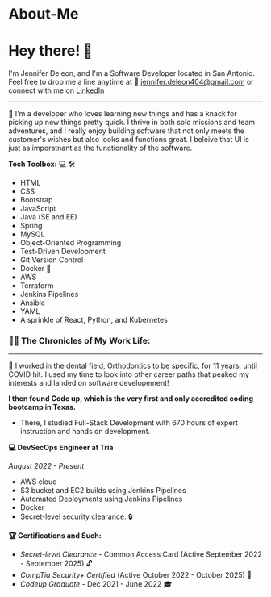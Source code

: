 # About-Me

# Hey there! 👋

I'm Jennifer Deleon, and I'm a Software Developer located in San Antonio. 
Feel free to drop me a line anytime at 📧 jennifer.deleon404@gmail.com or connect with me on [LinkedIn](https://www.linkedin.com/in/JenniferDeleon)

---

🚀 I'm a developer who loves learning new things and has a knack for picking up new things pretty quick. I thrive in both solo missions and team adventures, and I really enjoy building software that not only meets the customer's wishes but also looks and functions great. I beleive that UI is just as imporatnant as the functionality of the software. 

**Tech Toolbox:** 💻 🛠️  
- HTML
- CSS
- Bootstrap
- JavaScript
- Java (SE and EE)
- Spring
- MySQL
- Object-Oriented Programming
- Test-Driven Development
- Git Version Control
- Docker 🐳
- AWS
- Terraform
- Jenkins Pipelines 
- Ansible
- YAML
- A sprinkle of React, Python, and Kubernetes

<h3>👩‍💻 The Chronicles of My Work Life:</h3>

---

🦷 I worked in the dental field, Orthodontics to be specific, for 11 years, until COVID hit. I used my time to look into other career paths that peaked my interests and landed on software developement!

  **I then found Code up, which is the very first and only accredited coding bootcamp in Texas.**

  - There, I studied Full-Stack Development with 670 hours of expert instruction and hands on development. 

**💻  DevSecOps Engineer at Tria**

*August 2022 - Present*  

- AWS cloud 
- S3 bucket and EC2 builds using Jenkins Pipelines
- Automated Deployments using Jenkins Pipelines 
- Docker
- Secret-level security clearance. 🔒


**🏆 Certifications and Such:**

- *Secret-level Clearance* - Common Access Card (Active September 2022 - September 2025) 🔓
- *CompTia Security+ Certified* (Active October 2022 - October 2025) 🔐
- *Codeup Graduate* - Dec 2021 - June 2022 🎓

